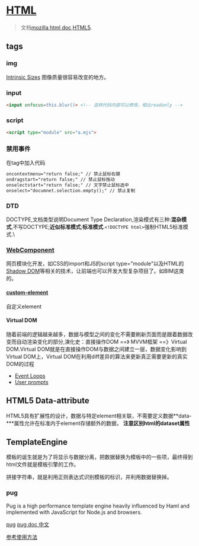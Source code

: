
# [HTML](https://whatwg.org/)

> 文档[mozilla html doc](https://developer.mozilla.org/en-US/docs/Web/HTML),[HTML5](https://developer.mozilla.org/en-US/docs/Web/Guide/HTML/HTML5).

## tags

### img

[Intrinsic Sizes](https://www.w3.org/TR/css-sizing-3/#intrinsic-sizes)
图像质量很容易改变的地方。

### input

```html
<input onfocus=this.blur()> <!-- 这样代码内部可以修改，相比readonly -->
```

### script

```html
<script type="module" src="a.mjs">    
```
### 禁用事件
在tag中加入代码
```html
oncontextmenu="return false;" // 禁止鼠标右键
ondragstart="return false;" // 禁止鼠标拖动
onselectstart="return false;" // 文字禁止鼠标选中
onselect="documnet.selection.empty();" // 禁止复制
```

### DTD
DOCTYPE,文档类型说明Document Type Declaration,渲染模式有三种:**混杂模式**,不写DOCTYPE;**近似标准模式**;**标准模式**.`<!DOCTYPE html>`强制HTML5标准模式.\

### [WebComponent](https://www.w3.org/wiki/WebComponents/)
网页模块化开发，如CSS的import和JS的script type="module"以及HTML的 [Shadow DOM](http://w3c.github.io/webcomponents/spec/shadow/)等相关的技术，让前端也可以开发大型复杂项目了。如BIM这类的。

#### [custom-element](http://w3c.github.io/webcomponents/spec/custom/)

自定义element

#### Virtual DOM
随着前端的逻辑越来越多，数据与模型之间的变化不需要刷新页面而是跟着数据改变而自动渲染变化的部分,演化史：直接操作DOM ==》 MVVM框架 ==》Virtual DOM.Virtual DOM就是在直接操作DOM与数据之间建立一层，数据变化影响到Virtual DOM上，Virtual DOM在利用diff差异的算法来更新真正需要更新的真实DOM的过程

- [Event Loops](https://html.spec.whatwg.org/multipage/webappapis.html#event-loop)
- [User prompts](https://html.spec.whatwg.org/multipage/timers-and-user-prompts.html#user-prompts)

## HTML5 Data-attribute

HTML5具有扩展性的设计，数据与特定element相关联，不需要定义数据**data-\***属性允许在标准内于element存储额外的数据， **注意区别html的dataset属性**


## TemplateEngine

模板的诞生就是为了将显示与数据分离，把数据替换为模板中的一些项，最终得到html文件就是模板引擎的工作。

拼接字符串，就是利用正则表达式识别模板的标识，并利用数据替换掉。

### pug

Pug is a high performance template engine heavily influenced by Haml and implemented with JavaScript for Node.js and browsers. 

[pug](https://pugjs.org/api/getting-started.html)
[pug doc 中文](https://pugjs.org/zh-cn/api/getting-started.html)

[参考使用方法](https://github.com/lmj01/startbootstrap-grayscale)